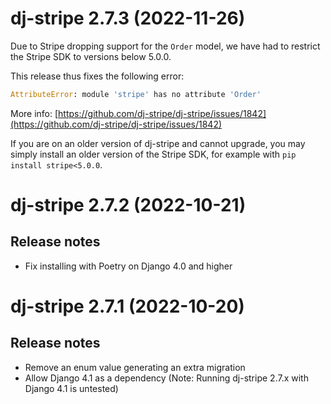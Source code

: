 # dj-stripe 2.7.3 (2022-11-26)

Due to Stripe dropping support for the `Order` model, we have had to restrict the Stripe
SDK to versions below 5.0.0.

This release thus fixes the following error:

```python
AttributeError: module 'stripe' has no attribute 'Order'
```

More info:
[https://github.com/dj-stripe/dj-stripe/issues/1842](https://github.com/dj-stripe/dj-stripe/issues/1842)

If you are on an older version of dj-stripe and cannot upgrade, you may simply install
an older version of the Stripe SDK, for example with `pip install stripe<5.0.0`.

# dj-stripe 2.7.2 (2022-10-21)

## Release notes

-   Fix installing with Poetry on Django 4.0 and higher

# dj-stripe 2.7.1 (2022-10-20)

## Release notes

-   Remove an enum value generating an extra migration
-   Allow Django 4.1 as a dependency (Note: Running dj-stripe 2.7.x with Django 4.1 is
    untested)
